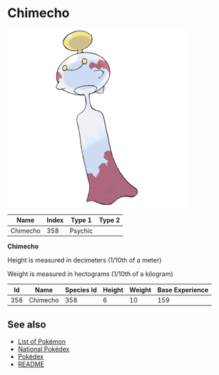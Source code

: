 # Chimecho


![Chimecho](images/358.png)

| **Name** | **Index** | **Type 1** | **Type 2** |
|----|----|----|----|
| Chimecho | 358 | Psychic  |  |

**Chimecho** 


Height is measured in decimeters (1/10th of a meter)

Weight is measured in hectograms (1/10th of a kilogram)

| **Id** | **Name** | **Species Id** | **Height** | **Weight** | **Base Experience** |
|--------|----------|----------------|------------|------------|---------------------|
| 358 | Chimecho | 358 | 6 | 10 | 159 |


## See also

- [List of Pokémon](../pokemon.md)
- [National Pokédex](../national_pokedex.md)
- [Pokédex](../pokedex.md)
- [README](../README.md)
